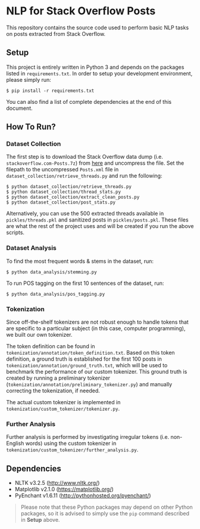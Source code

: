 # NLP for Stack Overflow Posts

This repository contains the source code used to perform basic NLP tasks on posts extracted from Stack Overflow.

## Setup

This project is entirely written in Python 3 and depends on the packages listed in `requirements.txt`. In order to setup your development environment, please simply run:

```
$ pip install -r requirements.txt
```

You can also find a list of complete dependencies at the end of this document.

## How To Run?

### Dataset Collection

The first step is to download the Stack Overflow data dump (i.e. `stackoverflow.com-Posts.7z`) from [here](https://archive.org/details/stackexchange) and uncompress the file. Set the filepath to the uncompressed `Posts.xml` file in `dataset_collection/retrieve_threads.py` and run the following:

```
$ python dataset_collection/retrieve_threads.py
$ python dataset_collection/thread_stats.py
$ python dataset_collection/extract_clean_posts.py
$ python dataset_collection/post_stats.py
```

Alternatively, you can use the 500 extracted threads available in `pickles/threads.pkl` and sanitized posts in `pickles/posts.pkl`. These files are what the rest of the project uses and will be created if you run the above scripts.

### Dataset Analysis

To find the most frequent words & stems in the dataset, run:

```
$ python data_analysis/stemming.py
```

To run POS tagging on the first 10 sentences of the dataset, run:

```
$ python data_analysis/pos_tagging.py
```

### Tokenization

Since off-the-shelf tokenizers are not robust enough to handle tokens that are specific to a particular subject (in this case, computer programming), we built our own tokenizer.

The token definition can be found in `tokenization/annotation/token_definition.txt`. Based on this token definition, a ground truth is established for the first 100 posts in `tokenization/annotation/ground_truth.txt`, which will be used to benchmark the performance of our custom tokenizer. This ground truth is created by running a preliminary tokenizer (`tokenization/annotation/preliminary_tokenizer.py`) and manually correcting the tokenization, if needed.

The actual custom tokenizer is implemented in `tokenization/custom_tokenizer/tokenizer.py`.

### Further Analysis

Further analysis is performed by investigating irregular tokens (i.e. non-English words) using the custom tokenizer in `tokenization/custom_tokenizer/further_analysis.py`.


## Dependencies

- NLTK v3.2.5 (http://www.nltk.org/)
- Matplotlib v2.1.0 (https://matplotlib.org/)
- PyEnchant v1.6.11 (http://pythonhosted.org/pyenchant/)

> Please note that these Python packages may depend on other Python packages, so it is advised to simply use the `pip` command described in **Setup** above.
